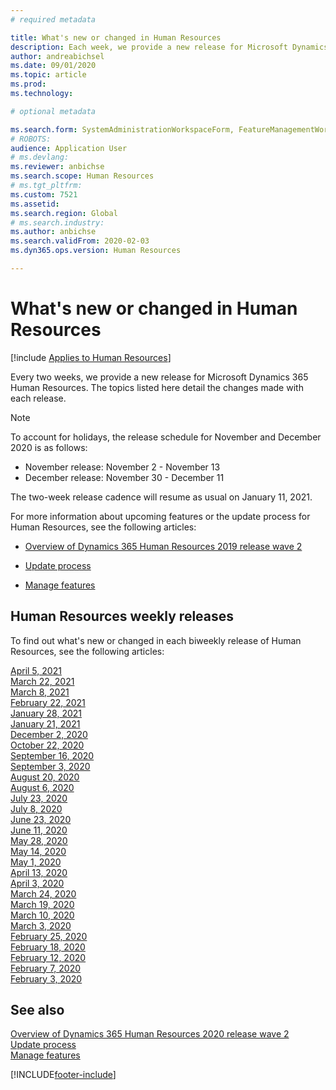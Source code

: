 ```yaml
---
# required metadata

title: What's new or changed in Human Resources
description: Each week, we provide a new release for Microsoft Dynamics 365 Human Resources. The topics listed here detail the changes made each week.
author: andreabichsel
ms.date: 09/01/2020
ms.topic: article
ms.prod: 
ms.technology: 

# optional metadata

ms.search.form: SystemAdministrationWorkspaceForm, FeatureManagementWorkspace
# ROBOTS: 
audience: Application User
# ms.devlang: 
ms.reviewer: anbichse
ms.search.scope: Human Resources
# ms.tgt_pltfrm: 
ms.custom: 7521
ms.assetid: 
ms.search.region: Global
# ms.search.industry: 
ms.author: anbichse
ms.search.validFrom: 2020-02-03
ms.dyn365.ops.version: Human Resources

---
```


# What's new or changed in Human Resources

[!include [Applies to Human Resources](../includes/applies-to-hr.md)]

Every two weeks, we provide a new release for Microsoft Dynamics 365 Human Resources. The topics listed here detail the changes made with each release.

>[!NOTE]
>To account for holidays, the release schedule for November and December 2020 is as follows:
>
>- November release: November 2 - November 13
>- December release: November 30 - December 11
> 
>The two-week release cadence will resume as usual on January 11, 2021.

For more information about upcoming features or the update process for Human Resources, see the following articles: 

- [Overview of Dynamics 365 Human Resources 2019 release wave 2](/dynamics365-release-plan/2019wave2/dynamics365-human-resources/)

- [Update process](hr-admin-setup-update-process.md)

- [Manage features](hr-admin-manage-features.md)

## Human Resources weekly releases

To find out what's new or changed in each biweekly release of Human Resources, see the following articles:

[April 5, 2021](hr-whats-new-2021-04-05.md)</br>
[March 22, 2021](hr-whats-new-2021-03-22.md)</br>
[March 8, 2021](hr-whats-new-2021-03-08.md)</br>
[February 22, 2021](hr-whats-new-2021-02-22.md)</br>
[January 28, 2021](hr-whats-new-2021-01-28.md)</br>
[January 21, 2021](hr-whats-new-2021-01-21.md)</br>
[December 2, 2020](hr-whats-new-2020-12-02.md)</br>
[October 22, 2020](hr-whats-new-2020-10-22.md)</br>
[September 16, 2020](hr-whats-new-2020-09-16.md)</br>
[September 3, 2020](hr-whats-new-2020-09-03.md)</br>
[August 20, 2020](hr-whats-new-2020-08-20.md)</br>
[August 6, 2020](hr-whats-new-2020-08-06.md)</br>
[July 23, 2020](hr-whats-new-2020-07-23.md)</br>
[July 8, 2020](hr-whats-new-2020-07-08.md)</br>
[June 23, 2020](hr-whats-new-2020-06-23.md)</br>
[June 11, 2020](hr-whats-new-2020-06-11.md)</br>
[May 28, 2020](hr-whats-new-2020-05-28.md)</br>
[May 14, 2020](hr-whats-new-2020-05-14.md)</br>
[May 1, 2020](hr-whats-new-2020-05-01.md)</br>
[April 13, 2020](hr-whats-new-2020-04-13.md)</br>
[April 3, 2020](hr-whats-new-2020-04-03.md)</br>
[March 24, 2020](hr-whats-new-2020-03-24.md)</br>
[March 19, 2020](hr-whats-new-2020-03-19.md)</br>
[March 10, 2020](hr-whats-new-2020-03-10.md)</br>
[March 3, 2020](hr-whats-new-2020-03-03.md)</br>
[February 25, 2020](hr-whats-new-2020-02-25.md)</br>
[February 18, 2020](hr-whats-new-2020-02-18.md)</br>
[February 12, 2020](hr-whats-new-2020-02-12.md)</br>
[February 7, 2020](hr-whats-new-2020-02-07.md)</br>
[February 3, 2020](hr-whats-new-2020-02-03.md)

## See also

[Overview of Dynamics 365 Human Resources 2020 release wave 2](/dynamics365-release-plan/2020wave2/human-resources/dynamics365-human-resources/)</br>
[Update process](hr-admin-setup-update-process.md)</br>
[Manage features](hr-admin-manage-features.md)


[!INCLUDE[footer-include](../includes/footer-banner.md)]